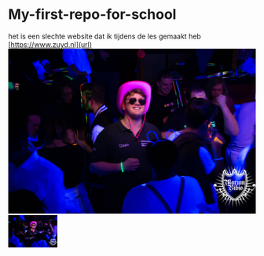 # My-first-repo-for-school 
het is een slechte website dat ik tijdens de les gemaakt heb
[https://www.zuyd.nl](url)
![Dit ben ik](img/yes.jpg)
<img src="img/yes.jpg" width=100 />

